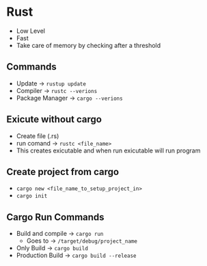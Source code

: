 # Rust

- Low Level
- Fast
- Take care of memory by checking after a threshold

## Commands

- Update -> ``rustup update``
- Compiler -> ``rustc --verions``
- Package Manager -> ``cargo --verions``

## Exicute without cargo

* Create file (.rs)
* run comand -> `rustc <file_name>`
* This creates exicutable and when run exicutable will run program

## Create project from cargo

* `cargo new <file_name_to_setup_project_in>`
* `cargo init`

## Cargo Run Commands

* Build and compile -> `cargo run`
  * Goes to -> `/target/debug/project_name`
* Only Build -> `cargo build`
* Production Build -> `cargo build --release`
